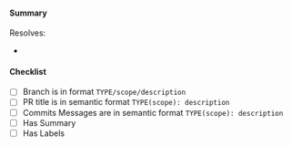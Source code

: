 #### Summary

Resolves: <!-- Link to issue or card if applicable-->

-

#### Checklist

- [ ] Branch is in format `TYPE/scope/description`
- [ ] PR title is in semantic format `TYPE(scope): description`
- [ ] Commits Messages are in semantic format `TYPE(scope): description`
- [ ] Has Summary
- [ ] Has Labels
